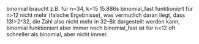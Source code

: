 binomial braucht z.B. für n=34, k=15 15.886s
binomial_fast funktioniert für n>12 nicht mehr (falsche Ergebnisse), was vermutlich daran liegt, dass 13!>2^32,
die Zahl also nicht mehr in 32-Bit dargestellt werden kann, binomial funktioniert aber immer noch
binomial_fast ist für n<12 oft schneller als binomial, aber nicht immer.